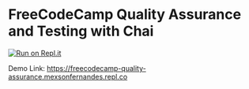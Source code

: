 FreeCodeCamp Quality Assurance and Testing with Chai
============================
[![Run on Repl.it](https://repl.it/@MexsonFernandes/freecodecamp-quality-assurance)](https://repl.it/@MexsonFernandes/freecodecamp-quality-assurance)

Demo Link: https://freecodecamp-quality-assurance.mexsonfernandes.repl.co
